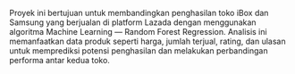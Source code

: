 
Proyek ini bertujuan untuk membandingkan penghasilan toko iBox dan Samsung yang berjualan di platform Lazada dengan menggunakan algoritma Machine Learning — Random Forest Regression. Analisis ini memanfaatkan data produk seperti harga, jumlah terjual, rating, dan ulasan untuk memprediksi potensi penghasilan dan melakukan perbandingan performa antar kedua toko.
